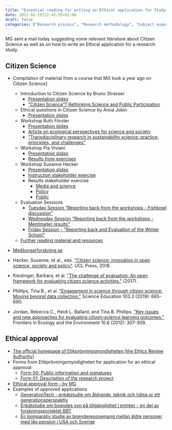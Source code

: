```yaml
---
title: "Essential reading for writing an Ethical application for Study III"
date: 2021-02-16T22:42:55+01:00
draft: false
categories: ["Research process", "Research methodology", "Subject expertise", "Ethical issues"]
---
```


MG sent a mail today suggesting some relevant literature about Citizen Science as well as on how to write an Ethical application for a research study. 

## Citizen Science
- Compilation of material from a course that MG took a year ago on Citizen Science]
    + Introduction to Citizen Science by Bruno Strasser
        - [Presentation slides](https://www.cswinterschool.uzh.ch/dam/jcr:3ff9db6f-3857-4733-910f-a40868dcedca/Strasser_Winter_School_2020_s.pdf)
        - [“Citizen Science”? Rethinking Science and Public Participation](/pdfs/strasser2019.pdf)
    + Ethical questions in Citizen Science by Anna Jobin
        - [Presentation slides](https://www.cswinterschool.uzh.ch/dam/jcr:14efe840-ff9c-4d11-a1e0-ca69128d252a/CSWinterSchool-JobinA-Slides.pdf)
    + Workshop Ruth Förster
        - [Presentation slides](https://www.cswinterschool.uzh.ch/dam/jcr:54275d96-0aa3-4215-8c57-6ee5c83a7262/Slides%20CS%20und%20TL_Foerster_2020_14_1%20.pdf)
        - [Article on ecological perspectives for science and society](https://www.cswinterschool.uzh.ch/dam/jcr:15ee2fea-a36a-4e3f-b8ed-63dba9f87300/GAIA_2019_3_324_326_saguf.pdf)
        - ["Transdisciplinary research in sustainability science: practice, principles, and challenges"](/pdfs/lang2012.pdf)
    + Workshop Pia Viviani
        - [Presentation slides](https://www.cswinterschool.uzh.ch/dam/jcr:2097c2b3-2aa4-4e8b-9edd-c0566af4336a/200114_UZH_CSWinterSchool_Viviani.pdf)
        - [Results from exercises](https://www.cswinterschool.uzh.ch/dam/jcr:1381a2b0-a3e2-4857-b9c9-3146d5384152/200114_UZH_CSWinterSchool_Protokoll%20Viviani.pdf)
    + Workshop Susanne Hecker
        - [Presentation slides](https://www.cswinterschool.uzh.ch/dam/jcr:5801e2a4-1ec1-47cf-bd9d-fd953e924c33/Workshop%20CS%20Comm_Winter%20School%202020-Hecker.pdf)
        - [Instruction stakeholder exercise](https://www.cswinterschool.uzh.ch/dam/jcr:42b05523-b7f9-4400-8c9e-36c624b22d66/Stakeholder-Gruppenarbeit.pdf)
        - Results stakeholder exercise
            + [Media and science](https://www.cswinterschool.uzh.ch/dam/jcr:52156636-2707-4930-838a-64b3fb20a5b7/20200115_173102.jpg)
            + [Policy](https://www.cswinterschool.uzh.ch/dam/jcr:a41e0cd7-5c66-4a21-ab26-7a704a950c6b/20200115_173110.jpg)
            + [Public](https://www.cswinterschool.uzh.ch/dam/jcr:d0456ad3-1220-487d-b4a5-df5e0c501544/20200115_173127.jpg)
    + Evaluation Sessions
        - [Tuesday Session "Reporting back from the workshops - Fishbowl discussion"](https://www.cswinterschool.uzh.ch/dam/jcr:274bec57-765f-41e4-84d2-5b90679887ab/Tuesday%20Session_Reporting%20Back%20from%20Workshops_Fishbowl.pdf)
        - [Wednesday Session "Reporting back from the workshops - Mentimeter results"](https://www.cswinterschool.uzh.ch/dam/jcr:c72a3788-bd49-4eef-80dd-d328c04766db/Wednesday%20Session_Reporting%20Back%20from%20Workshops_Mentimeter%20Results.pdf)
        - [Friday Session - "Reporting back and Evaluation of the Winter School"](https://www.cswinterschool.uzh.ch/dam/jcr:a517e641-62f4-4ef1-81c0-768991857379/Friday%20Session_Reporting%20back%20and%20Evaluation.pdf)
    + [Further reading material and resources](https://www.cswinterschool.uzh.ch/en/csschool/Reading-material.html)
      
- [Medborgarforskning.se](https://archive.fo/99GbH) 
- Hecker, Susanne, et al., eds. ["Citizen science: innovation in open science, society and policy"](/pdfs/hecker2018.pdf). UCL Press, 2018.
- Kieslinger, Barbara, et al. ["The challenge of evaluation: An open framework for evaluating citizen science activities."](/pdfs/kieslinger2017.pdf) (2017).
- Phillips, Tina B., et al. ["Engagement in science through citizen science: Moving beyond data collection."](/pdfs/phillips2019.pdf) Science Education 103.3 (2019): 665-690.
- Jordan, Rebecca C., Heidi L. Ballard, and Tina B. Phillips. ["Key issues and new approaches for evaluating citizen‐science learning outcomes."](/pdfs/jordan2012.pdf) Frontiers in Ecology and the Environment 10.6 (2012): 307-309.


## Ethical approval
- [The official homepage of Etikprövningsmyndigheten [the Ethics Review Authority]](https://archive.fo/W0RZq)
- Forms from Etikprövningsmyndigheten for application for an ethical approval:
    + [Form 00: Public information and signatures](https://docs.google.com/document/d/1pWNFZsRyFbtK4zD3nIcnRd2j1APo_HpvdR8rq7b1ytk/edit)
    + [Form 01: Description of the research project](https://docs.google.com/document/d/1bJ1BzZsn7nnje_qoxxrQ315yDgcV8kCy2xAmjGbdXbM/edit)
- [Ethical approval form - by MG](/pdfs/210216-ethical-approval-form.pdf)
- Examples of approved applications
    + [GenerationTech - enkätstudie om åldrande, teknik och hälsa ur ett generationsperspektiv](https://lu.app.box.com/file/543618969229)
    + [Enkätstudie om boendes syn på tillgänglighet i entréer - en del av forskningsprojektet BBT](https://lu.app.box.com/file/543618913769)
    + [En komparativ studie av boenderesonemang mellan äldre personer med låg pension i USA och Sverige](https://lu.app.box.com/file/543617344578)
